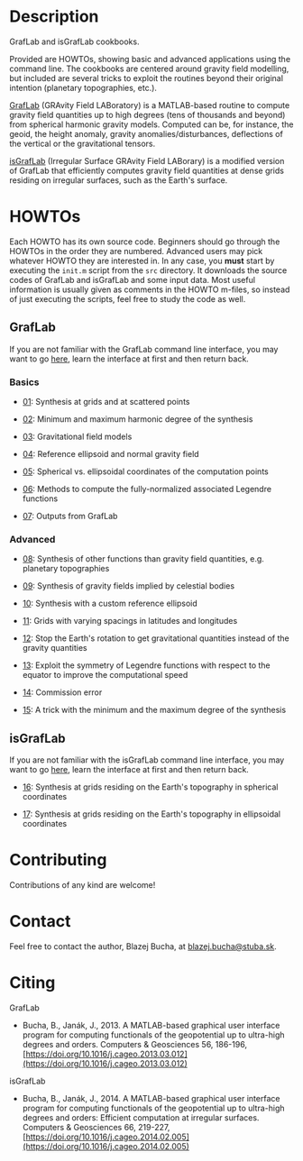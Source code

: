 # Description

GrafLab and isGrafLab cookbooks.

Provided are HOWTOs, showing basic and advanced applications using the command 
line. The cookbooks are centered around gravity field modelling, but included 
are several tricks to exploit the routines beyond their original intention 
(planetary topographies, etc.).

[GrafLab](https://blazejbucha.com/#GrafLab) (GRAvity Field LABoratory) is 
a MATLAB-based routine to compute gravity field quantities up to high degrees 
(tens of thousands and beyond) from spherical harmonic gravity models. Computed 
can be, for instance, the geoid, the height anomaly, gravity 
anomalies/disturbances, deflections of the vertical or the gravitational 
tensors.


[isGrafLab](https://blazejbucha.com/#isGrafLab) (Irregular Surface GRAvity 
Field LABorary) is a modified version of GrafLab that efficiently computes 
gravity field quantities at dense grids residing on irregular surfaces, such as 
the Earth's surface.






# HOWTOs

Each HOWTO has its own source code. Beginners should go through the HOWTOs in 
the order they are numbered. Advanced users may pick whatever HOWTO they are 
interested in. In any case, you **must** start by executing the `init.m` script 
from the `src` directory. It downloads the source codes of GrafLab and 
isGrafLab and some input data. Most useful information is usually given as 
comments in the HOWTO m-files, so instead of just executing the scripts, feel 
free to study the code as well.


## GrafLab

If you are not familiar with the GrafLab command line interface, you may want 
to go [here](doc/graflab.md), learn the interface at first and then return 
back.

### Basics

* [01](src/howto01.m): Synthesis at grids and at scattered points

* [02](src/howto02.m): Minimum and maximum harmonic degree of the synthesis

* [03](src/howto03.m): Gravitational field models

* [04](src/howto04.m): Reference ellipsoid and normal gravity field

* [05](src/howto05.m): Spherical vs. ellipsoidal coordinates of the computation 
                       points

* [06](src/howto06.m): Methods to compute the fully-normalized associated 
                       Legendre functions

* [07](src/howto07.m): Outputs from GrafLab


### Advanced

* [08](src/howto08.m): Synthesis of other functions than gravity field 
                       quantities, e.g. planetary topographies

* [09](src/howto09.m): Synthesis of gravity fields implied by celestial bodies

* [10](src/howto10.m): Synthesis with a custom reference ellipsoid

* [11](src/howto11.m): Grids with varying spacings in latitudes and longitudes

* [12](src/howto12.m): Stop the Earth's rotation to get gravitational 
                       quantities instead of the gravity quantities

* [13](src/howto13.m): Exploit the symmetry of Legendre functions with respect 
  to the equator to improve the computational speed

* [14](src/howto14.m): Commission error

* [15](src/howto15.m): A trick with the minimum and the maximum degree of the 
                       synthesis



## isGrafLab

If you are not familiar with the isGrafLab command line interface, you may want 
to go [here](doc/isgraflab.md), learn the interface at first and then return 
back.

* [16](src/howto16.m): Synthesis at grids residing on the Earth's topography 
  in spherical coordinates

* [17](src/howto17.m): Synthesis at grids residing on the Earth's topography 
  in ellipsoidal coordinates




# Contributing

Contributions of any kind are welcome!






# Contact

Feel free to contact the author, Blazej Bucha, at blazej.bucha@stuba.sk.






# Citing

GrafLab

* Bucha, B., Janák, J., 2013. A MATLAB-based graphical user interface program 
  for computing functionals of the geopotential up to ultra-high degrees and 
  orders. Computers & Geosciences 56, 186-196, 
  [https://doi.org/10.1016/j.cageo.2013.03.012](https://doi.org/10.1016/j.cageo.2013.03.012)

isGrafLab

* Bucha, B., Janák, J., 2014. A MATLAB-based graphical user interface program 
  for computing functionals of the geopotential up to ultra-high degrees and 
  orders: Efficient computation at irregular surfaces. Computers & Geosciences 
  66, 219-227, 
  [https://doi.org/10.1016/j.cageo.2014.02.005](https://doi.org/10.1016/j.cageo.2014.02.005)

